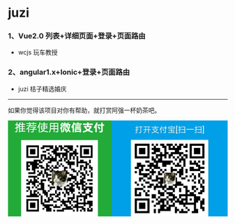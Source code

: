 # juzi
### 1、Vue2.0 列表+详细页面+登录+页面路由
* wcjs 玩车教授
### 2、angular1.x+Ionic+登录+页面路由
* juzi 桔子精选婚庆


-------
如果你觉得该项目对你有帮助，就打赏阿强一杯奶茶吧。


![donate](/juzi/web/donate.png)
